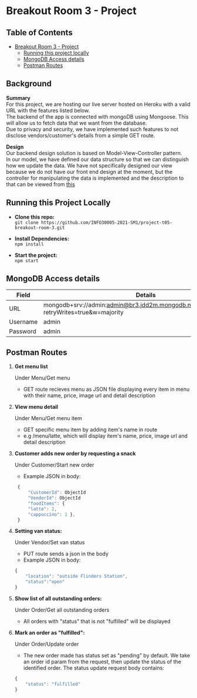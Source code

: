 # Breakout Room 3 - Project

## Table of Contents

- [Breakout Room 3 - Project](#breakout-room-3---project)
  - [Running this project locally](#running-this-project-locally)
  - [MongoDB Access details](#mongodb-access-details)
  - [Postman Routes](#postman-routes)

## Background

**Summary**  
For this project, we are hosting our live server hosted on Heroku with a valid URL with the features listed below.  
The backend of the app is connected with mongoDB using Mongoose. This will allow us to fetch data that we want from the database.  
Due to privacy and security, we have implemented such features to not disclose vendors/customer's details from a simple GET route.

**Design**  
Our backend design solution is based on Model-View-Controller pattern.  
In our model, we have defined our data structure so that we can distinguish how we update the data.
We have not specifically designed our view because we do not have our front end design at the moment,
but the controller for manipulating the data is implemented and the description to that can be viewed from [this](#postman-routes)

## Running this Project Locally

- **Clone this repo:**  
  `git clone https://github.com/INFO30005-2021-SM1/project-t05-breakout-room-3.git`

- **Install Dependencies:**  
  `npm install`

- **Start the project:**  
  `npm start`

## MongoDB Access details

| Field    | Details                                                                                     |
| -------- | ------------------------------------------------------------------------------------------- |
| URL      | mongodb+srv://admin:admin@br3.jdd2m.mongodb.net/myFirstDatabase?retryWrites=true&w=majority |
| Username | admin                                                                                       |
| Password | admin                                                                                       |

## Postman Routes

1. **Get menu list**

   Under Menu/Get menu

   - GET route recieves menu as JSON file displaying every item in menu with their name, price, image url and detail description

2. **View menu detail**

   Under Menu/Get menu item

   - GET specific menu item by adding item's name in route
   - e.g /menu/latte, which will display item's name, price, image url and detail description

3. **Customer adds new order by requesting a snack**

   Under Customer/Start new order

   - Example JSON in body:

   ```javascript
    {
        "CustomerId": ObjectId
        "VendorId": ObjectId
        "foodItems": {
        "latte": 2,
        "cappuccino": 1 },
    }
   ```

4. **Setting van status:**

   Under Vendor/Set van status

   - PUT route sends a json in the body
   - Example JSON in body:

   ```javascript
   {
       "location": "outside Flinders Station",
       "status":"open"
   }
   ```

5. **Show list of all outstanding orders:**

   Under Order/Get all outstanding orders

   - All orders with "status" that is not "fulfilled" will be displayed

6. **Mark an order as "fulfilled":**

   Under Order/Update order

   - The new order made has status set as "pending" by default. We take an order id param from the request, then update the status of the identified order. The status update request body contains:

   ```javascript
   {
       "status": "fulfilled"
   }
   ```
